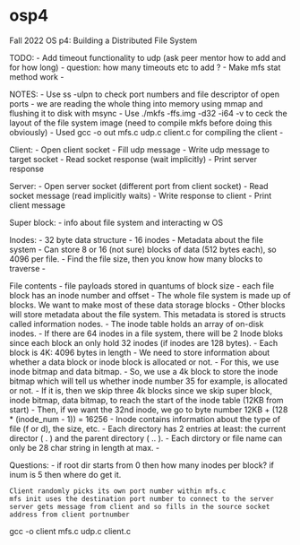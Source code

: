 # osp4
Fall 2022 OS p4: Building a Distributed File System 

TODO:
    - Add timeout functionality to udp (ask peer mentor how to add and for how long)
        - question: how many timeouts etc to add ?
    - Make mfs stat method work
    - 

NOTES: 
    - Use ss -ulpn to check port numbers and file descriptor of open ports
    - we are reading the whole thing into memory using mmap and flushing it to disk with msync
    - Use ./mkfs -ffs.img -d32 -i64 -v to ceck the layout of the file system image (need to compile mkfs before doing this obviously)
    - Used gcc -o out mfs.c udp.c client.c for compiling the client
    - 

Client:
    - Open client socket
    - Fill udp message
    - Write udp message to target socket
    - Read socket response (wait implicitly)
    - Print server response

Server:
    - Open server socket (different port from client socket)
    - Read socket message (read implicitly waits)
    - Write response to client
    - Print client message



Super block:
    - info about file system and interacting w OS

Inodes:
    - 32 byte data structure
    - 16 inodes
    - Metadata about the file system
    - Can store 8 or 16 (not sure) blocks of data (512 bytes each), so 4096 per file.
    - Find the file size, then you know how many blocks to traverse
    - 

File contents
    - file payloads stored in quantums of block size
    - each file block has an inode number and offset
    - The whole file system is made up of blocks. We want to make most of these data storage blocks
    - Other blocks will store metadata about the file system. This metadata is stored is structs called information nodes.
    - The inode table holds an array of on-disk inodes. 
    - If there are 64 inodes in a file system, there will be 2 Inode bloks since each block     an only hold 32 inodes (if inodes are 128 bytes).
    - Each block is 4K: 4096 bytes in length 
    - We need to store information about whether a data block or inode block is allocated or not. 
    - For this, we use inode bitmap and data bitmap. 
    - So, we use a 4k block to store the inode bitmap which will tell us whether inode number 35 for example, is allocated or not. 
    - If it is, then we skip three 4k blocks since we skip super block, inode bitmap, data bitmap, to reach the start of the inode table (12KB from start)
    - Then, if we want the 32nd inode, we go to byte number 12KB + (128 * (inode_num - 1)) = 16256
    - Inode contains information about the type of file (f or d), the size, etc.
    - Each directory has 2 entries at least: the current director ( . ) and the parent directory ( .. ). 
    - Each dirctory or file name can only be 28 char string in length at max.
    - 

Questions:
    - if root dir starts from 0 then how many inodes per block? if inum is 5 then where do  get it. 



    Client randomly picks its own port number within mfs.c
    mfs init uses the destination port number to connect to the server
    server gets message from client and so fills in the source socket address from client portnumber
    

gcc -o client mfs.c udp.c client.c